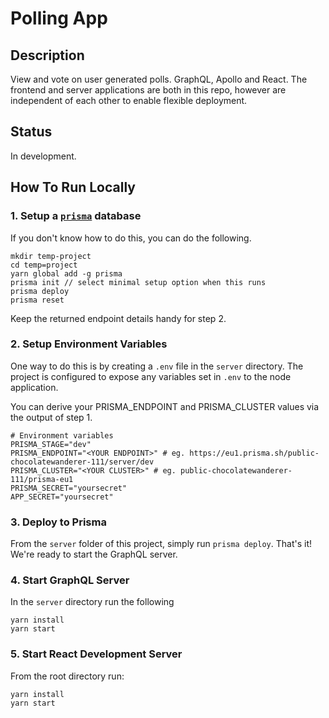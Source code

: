 # Polling App

## Description

View and vote on user generated polls. GraphQL, Apollo and React. The frontend and server applications are both in this repo, however are independent of each other to enable flexible deployment.

## Status

In development.

## How To Run Locally

### 1. Setup a [`prisma`](https://github.com/graphcool/prisma) database

If you don't know how to do this, you can do the following.

```
mkdir temp-project
cd temp=project
yarn global add -g prisma
prisma init // select minimal setup option when this runs
prisma deploy
prisma reset
```

Keep the returned endpoint details handy for step 2.

### 2. Setup Environment Variables

One way to do this is by creating a `.env` file in the `server` directory. The project is configured to expose any variables set in `.env` to the node application.

You can derive your PRISMA_ENDPOINT and PRISMA_CLUSTER values via the output of step 1.

```
# Environment variables
PRISMA_STAGE="dev"
PRISMA_ENDPOINT="<YOUR ENDPOINT>" # eg. https://eu1.prisma.sh/public-chocolatewanderer-111/server/dev
PRISMA_CLUSTER="<YOUR CLUSTER>" # eg. public-chocolatewanderer-111/prisma-eu1
PRISMA_SECRET="yoursecret"
APP_SECRET="yoursecret"
```

### 3. Deploy to Prisma

From the `server` folder of this project, simply run `prisma deploy`. That's it! We're ready to start the GraphQL server.

### 4. Start GraphQL Server

In the `server` directory run the following

```
yarn install
yarn start
```

### 5. Start React Development Server

From the root directory run:

```
yarn install
yarn start
```
